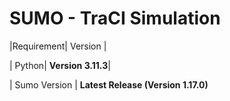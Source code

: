 # SUMO - TraCI Simulation

|Requirement| Version |

| Python| **Version 3.11.3**|

| Sumo Version | **Latest Release (Version 1.17.0)**
